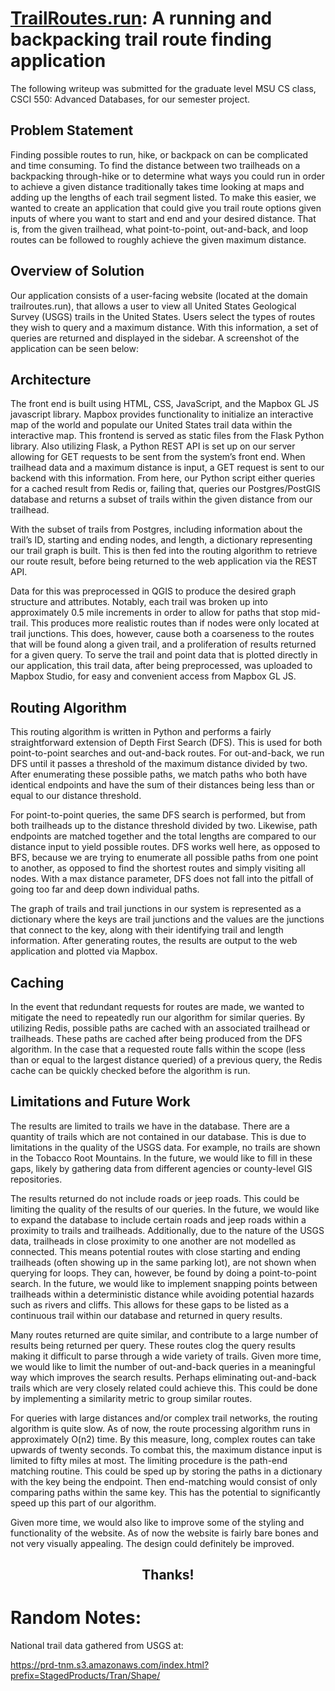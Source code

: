 # [TrailRoutes.run](trailroutes.run): A running and backpacking trail route finding application

The following writeup was submitted for the graduate level MSU CS class, CSCI 550: Advanced Databases, for our semester project.

## Problem Statement

Finding possible routes to run, hike, or backpack on can be complicated and time consuming. To find the distance between two trailheads on a backpacking through-hike or to determine what ways you could run in order to achieve a given distance traditionally takes time looking at maps and adding up the lengths of each trail segment listed. To make this easier, we wanted to create an application that could give you trail route options given inputs of where you want to start and end and your desired distance. That is, from the given trailhead, what point-to-point, out-and-back, and loop routes can be followed to roughly achieve the given maximum distance.

## Overview of Solution
Our application consists of a user-facing website (located at the domain trailroutes.run), that allows a user to view all United States Geological Survey (USGS) trails in the United States. Users select the types of routes they wish to query and a maximum distance. With this information, a set of queries are returned and displayed in the sidebar. A screenshot of the application can be seen below:

## Architecture

The front end is built using HTML, CSS, JavaScript, and the Mapbox GL JS javascript library. Mapbox provides functionality to initialize an interactive map of the world and populate our United States trail data within the interactive map. This frontend is served as static files from the Flask Python library. Also utilizing Flask, a Python REST API is set up on our server allowing for GET requests to be sent from the system’s front end. When trailhead data and a maximum distance is input, a GET request is sent to our backend with this information. From here, our Python script either queries for a cached result from Redis or, failing that, queries our Postgres/PostGIS database and returns a subset of trails within the given distance from our trailhead.

With the subset of trails from Postgres, including information about the trail’s ID, starting and ending nodes, and length, a dictionary representing our trail graph is built. This is then fed into the routing algorithm to retrieve our route result, before being returned to the web application via the REST API.

Data for this was preprocessed in QGIS to produce the desired graph structure and attributes. Notably, each trail was broken up into approximately 0.5 mile increments in order to allow for paths that stop mid-trail. This produces more realistic routes than if nodes were only located at trail junctions. This does, however, cause both a coarseness to the routes that will be found along a given trail, and a proliferation of results returned for a given query. To serve the trail and point data that is plotted directly in our application, this trail data, after being preprocessed, was uploaded to Mapbox Studio, for easy and convenient access from Mapbox GL JS.

## Routing Algorithm

This routing algorithm is written in Python and performs a fairly straightforward extension of Depth First Search (DFS). This is used for both point-to-point searches and out-and-back routes. For out-and-back, we run DFS until it passes a threshold of the maximum distance divided by two. After enumerating these possible paths, we match paths who both have identical endpoints and have the sum of their distances being less than or equal to our distance threshold.

For point-to-point queries, the same DFS search is performed, but from both trailheads up to the distance threshold divided by two. Likewise, path endpoints are matched together and the total lengths are compared to our distance input to yield possible routes. DFS works well here, as opposed to BFS, because we are trying to enumerate all possible paths from one point to another, as opposed to find the shortest routes and simply visiting all nodes. With a max distance parameter, DFS does not fall into the pitfall of going too far and deep down individual paths.

The graph of trails and trail junctions in our system is represented as a dictionary where the keys are trail junctions and the values are the junctions that connect to the key, along with their identifying trail and length information. After generating routes, the results are output to the web application and plotted via Mapbox.

## Caching
In the event that redundant requests for routes are made, we wanted to mitigate the need to repeatedly run our algorithm for similar queries. By utilizing Redis, possible paths are cached with an associated trailhead or trailheads. These paths are cached after being produced from the DFS algorithm. In the case that a requested route falls within the scope (less than or equal to the largest distance queried) of a previous query, the Redis cache can be quickly checked before the algorithm is run.

## Limitations and Future Work
The results are limited to trails we have in the database. There are a quantity of trails which are not contained in our database. This is due to limitations in the quality of the USGS data. For example, no trails are shown in the Tobacco Root Mountains. In the future, we would like to fill in these gaps, likely by gathering data from different agencies or county-level GIS repositories.

The results returned do not include roads or jeep roads. This could be limiting the quality of the results of our queries. In the future, we would like to expand the database to include certain roads and jeep roads within a proximity to trails and trailheads. Additionally, due to the nature of the USGS data, trailheads in close proximity to one another are not modelled as connected. This means potential routes with close starting and ending trailheads (often showing up in the same parking lot), are not shown when querying for loops. They can, however, be found by doing a point-to-point search. In the future, we would like to implement snapping points between trailheads within a deterministic distance while avoiding potential hazards such as rivers and cliffs. This allows for these gaps to be listed as a continuous trail within our database and returned in query results.

Many routes returned are quite similar, and contribute to a large number of results being returned per query. These routes clog the query results making it difficult to parse through a wide variety of trails. Given more time, we would like to limit the number of out-and-back queries in a meaningful way which improves the search results. Perhaps eliminating out-and-back trails which are very closely related could achieve this. This could be done by implementing a similarity metric to group similar routes.

For queries with large distances and/or complex trail networks, the routing algorithm is quite slow. As of now, the route processing algorithm runs in approximately O(n2) time. By this measure, long, complex routes can take upwards of twenty seconds. To combat this, the maximum distance input is limited to fifty miles at most. The limiting procedure is the path-end matching routine. This could be sped up by storing the paths in a dictionary with the key being the endpoint. Then end-matching would consist of only comparing paths within the same key. This has the potential to significantly speed up this part of our algorithm.

Given more time, we would also like to improve some of the styling and functionality of the website. As of now the website is fairly bare bones and not very visually appealing. The design could definitely be improved.

<h2 align="center">Thanks!</h2>


# Random Notes:

National trail data gathered from USGS at: 

https://prd-tnm.s3.amazonaws.com/index.html?prefix=StagedProducts/Tran/Shape/
